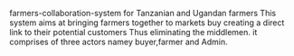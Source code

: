 farmers-collaboration-system for Tanzanian and Ugandan farmers
This system aims at bringing farmers together to markets buy creating a direct link to their potential customers Thus eliminating the middlemen.
it comprises of three actors namey buyer,farmer and Admin.
